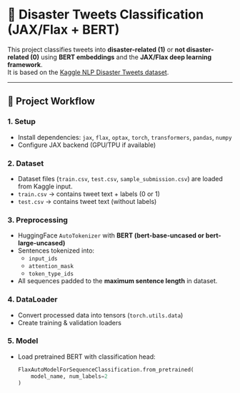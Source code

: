 # 🚨 Disaster Tweets Classification (JAX/Flax + BERT)

This project classifies tweets into **disaster-related (1)** or **not disaster-related (0)** using **BERT embeddings** and the **JAX/Flax deep learning framework**.  
It is based on the [Kaggle NLP Disaster Tweets dataset](https://www.kaggle.com/c/nlp-getting-started).

---

## 📌 Project Workflow

### 1. Setup
- Install dependencies: `jax`, `flax`, `optax`, `torch`, `transformers`, `pandas`, `numpy`
- Configure JAX backend (GPU/TPU if available)

### 2. Dataset
- Dataset files (`train.csv`, `test.csv`, `sample_submission.csv`) are loaded from Kaggle input.
- `train.csv` → contains tweet text + labels (0 or 1)  
- `test.csv` → contains tweet text (without labels)

### 3. Preprocessing
- HuggingFace `AutoTokenizer` with **BERT (bert-base-uncased or bert-large-uncased)**
- Sentences tokenized into:
  - `input_ids`
  - `attention_mask`
  - `token_type_ids`
- All sequences padded to the **maximum sentence length** in dataset.

### 4. DataLoader
- Convert processed data into tensors (`torch.utils.data`)
- Create training & validation loaders

### 5. Model
- Load pretrained BERT with classification head:
  ```python
  FlaxAutoModelForSequenceClassification.from_pretrained(
      model_name, num_labels=2
  )
